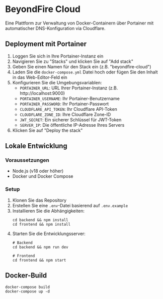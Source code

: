 # BeyondFire Cloud

Eine Plattform zur Verwaltung von Docker-Containern über Portainer mit automatischer DNS-Konfiguration via Cloudflare.

## Deployment mit Portainer

1. Loggen Sie sich in Ihre Portainer-Instanz ein
2. Navigieren Sie zu "Stacks" und klicken Sie auf "Add stack"
3. Geben Sie einen Namen für den Stack ein (z.B. "beyondfire-cloud")
4. Laden Sie die `docker-compose.yml` Datei hoch oder fügen Sie den Inhalt in das Web-Editor-Feld ein
5. Konfigurieren Sie die Umgebungsvariablen:
   - `PORTAINER_URL`: URL Ihrer Portainer-Instanz (z.B. http://localhost:9000)
   - `PORTAINER_USERNAME`: Ihr Portainer-Benutzername
   - `PORTAINER_PASSWORD`: Ihr Portainer-Passwort
   - `CLOUDFLARE_API_TOKEN`: Ihr Cloudflare API-Token
   - `CLOUDFLARE_ZONE_ID`: Ihre Cloudflare Zone-ID
   - `JWT_SECRET`: Ein sicherer Schlüssel für JWT-Token
   - `SERVER_IP`: Die öffentliche IP-Adresse Ihres Servers
6. Klicken Sie auf "Deploy the stack"

## Lokale Entwicklung

### Voraussetzungen
- Node.js (v18 oder höher)
- Docker und Docker Compose

### Setup
1. Klonen Sie das Repository
2. Erstellen Sie eine `.env`-Datei basierend auf `.env.example`
3. Installieren Sie die Abhängigkeiten:
   ```
   cd backend && npm install
   cd frontend && npm install
   ```
4. Starten Sie die Entwicklungsserver:
   ```
   # Backend
   cd backend && npm run dev
   
   # Frontend
   cd frontend && npm start
   ```

## Docker-Build
```
docker-compose build
docker-compose up -d
```

